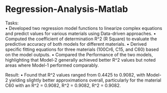 # Regression-Analysis-Matlab
Tasks:	
• Developed two regression model functions to linearize complex equations and predict values for various materials using Data-driven approaches.
• Computed the coefficient of determination R^2 (R Square) to evaluate the predictive accuracy of both models for different materials.
• Derived specific fitting equations for three materials (100Cr6, C15, and C60) based on the model outputs.
• Compared the Performance of the two models, highlighting that Model-2 generally achieved better R^2 values but noted areas where Model-1 performed comparably.

Result:
• Found that R^2 values ranged from 0.4425 to 0.9082, with Model-2 yielding slightly better approximations overall, particularly for the material C60 with an R^2 = 0.9082, R^2 = 0.9082, R^2 = 0.9082.
